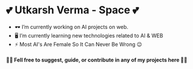 # 💕  Utkarsh Verma - Space  💕
- 🕶️ I’m currently working on AI projects on web.
- 🖥️ I’m currently learning new technologies related to AI & WEB 
- ⚡ Most AI's Are Female So It Can Never Be Wrong 😉

#### 💚💚 Fell free to suggest, guide, or contribute in any of my projects here 💚💚



<!--

Here are some ideas to get you started:

- 👯 I’m looking to collaborate on ...
- 🤔 I’m looking for help with ...
- 💬 Ask me about ...
- 📫 How to reach me: ...
- 😄 Pronouns: ...
-->
